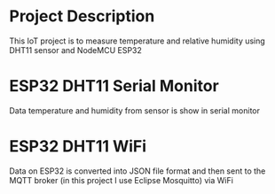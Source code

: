 # Project Description
This IoT project is to measure temperature and relative humidity using DHT11 sensor and NodeMCU ESP32

# ESP32 DHT11 Serial Monitor
Data temperature and humidity from sensor is show in serial monitor

# ESP32 DHT11 WiFi
Data on ESP32 is converted into JSON file format and then sent to the MQTT broker (in this project I use Eclipse Mosquitto) via WiFi
